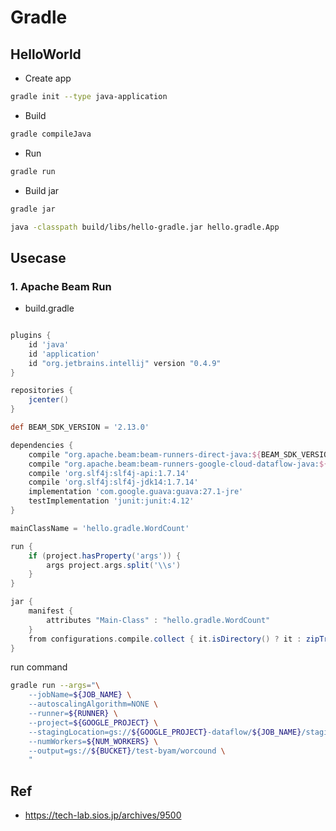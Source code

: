 # Gradle

## HelloWorld

* Create app
```sh
gradle init --type java-application
```

* Build
```sh
gradle compileJava
```

* Run
```sh
gradle run
```

* Build jar
```sh
gradle jar

java -classpath build/libs/hello-gradle.jar hello.gradle.App
```

## Usecase

### 1. Apache Beam Run

* build.gradle
```groovy

plugins {
    id 'java'
    id 'application'
    id "org.jetbrains.intellij" version "0.4.9"
}

repositories {
    jcenter()
}

def BEAM_SDK_VERSION = '2.13.0'

dependencies {
    compile "org.apache.beam:beam-runners-direct-java:${BEAM_SDK_VERSION}"
    compile "org.apache.beam:beam-runners-google-cloud-dataflow-java:${BEAM_SDK_VERSION}"
    compile 'org.slf4j:slf4j-api:1.7.14'
    compile 'org.slf4j:slf4j-jdk14:1.7.14'
    implementation 'com.google.guava:guava:27.1-jre'
    testImplementation 'junit:junit:4.12'
}

mainClassName = 'hello.gradle.WordCount'

run {
    if (project.hasProperty('args')) {
        args project.args.split('\\s')
    }
}

jar {
    manifest {
        attributes "Main-Class" : "hello.gradle.WordCount"
    }
    from configurations.compile.collect { it.isDirectory() ? it : zipTree(it) }
}
```

run command
```sh
gradle run --args="\
    --jobName=${JOB_NAME} \
    --autoscalingAlgorithm=NONE \
    --runner=${RUNNER} \
    --project=${GOOGLE_PROJECT} \
    --stagingLocation=gs://${GOOGLE_PROJECT}-dataflow/${JOB_NAME}/staging \
    --numWorkers=${NUM_WORKERS} \
    --output=gs://${BUCKET}/test-byam/worcound \
    "
```


## Ref
- https://tech-lab.sios.jp/archives/9500

